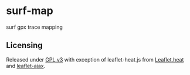 # surf-map
surf gpx trace mapping

## Licensing
Released under [GPL v3](LICENSE) with exception of leaflet-heat.js from [Leaflet.heat](https://github.com/Leaflet/Leaflet.heat) and [leaflet-ajax](https://github.com/calvinmetcalf/leaflet-ajax).
